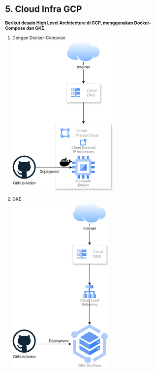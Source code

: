 # 5. Cloud Infra GCP

**Berikut desain High Level Architecture di GCP, menggunakan Docker-Compose dan GKE.**

1. Dengan Docker-Compose  
![High-Level CE](sltr_docker-compose.png)

2. GKE  
![High-Level GKE](sltr._gke.png)
